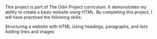 This project is part of The Odin Project curriculum. It demonstrates my ability to create a basic website using HTML. By completing this project, I will have practiced the following skills:

Structuring a website with HTML
Using headings, paragraphs, and lists
Adding links and images